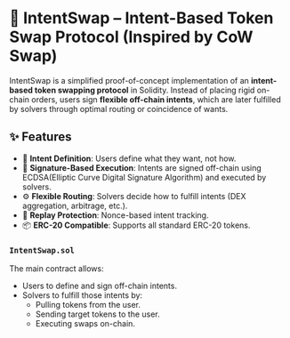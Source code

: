 # 🧠 IntentSwap – Intent-Based Token Swap Protocol (Inspired by CoW Swap)

IntentSwap is a simplified proof-of-concept implementation of an **intent-based token swapping protocol** in Solidity. Instead of placing rigid on-chain orders, users sign **flexible off-chain intents**, which are later fulfilled by solvers through optimal routing or coincidence of wants.

## ✨ Features

- 📝 **Intent Definition**: Users define what they want, not how.
- 🔐 **Signature-Based Execution**: Intents are signed off-chain using ECDSA(Elliptic Curve Digital Signature Algorithm) and executed by solvers.
- ⚙️ **Flexible Routing**: Solvers decide how to fulfill intents (DEX aggregation, arbitrage, etc.).
- 🚫 **Replay Protection**: Nonce-based intent tracking.
- 📦 **ERC-20 Compatible**: Supports all standard ERC-20 tokens.

### `IntentSwap.sol`

The main contract allows:
- Users to define and sign off-chain intents.
- Solvers to fulfill those intents by:
  - Pulling tokens from the user.
  - Sending target tokens to the user.
  - Executing swaps on-chain.
